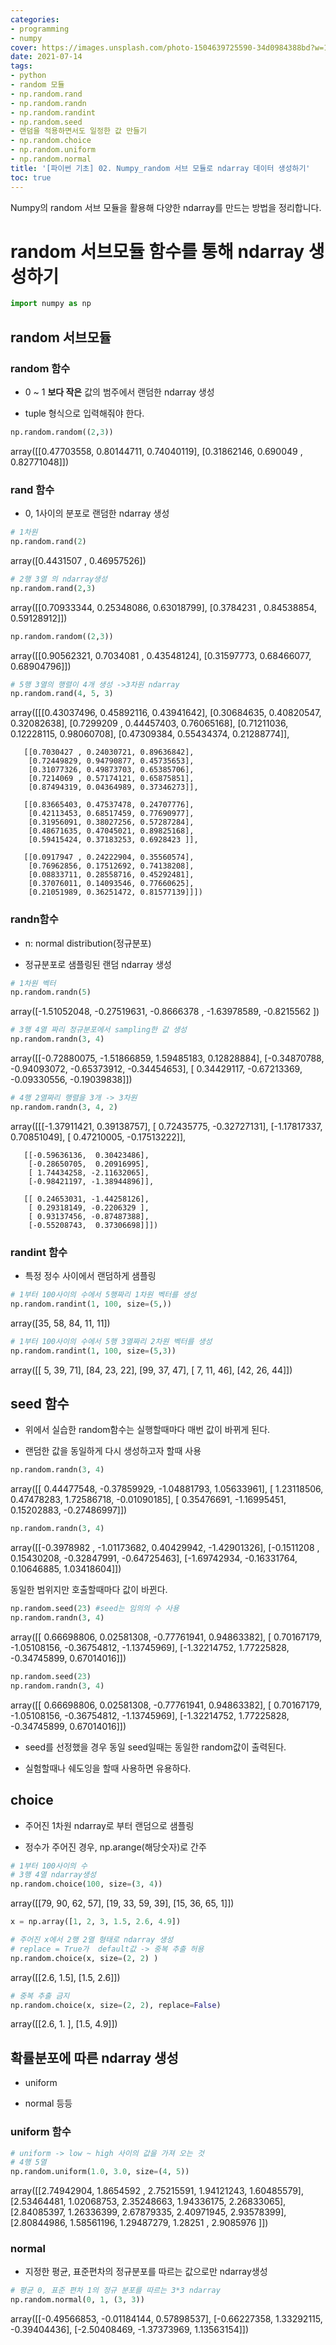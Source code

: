 ```yaml
---
categories:
- programming
- numpy
cover: https://images.unsplash.com/photo-1504639725590-34d0984388bd?w=1920&h=1080&fit=crop
date: 2021-07-14
tags:
- python
- random 모듈
- np.random.rand
- np.random.randn
- np.random.randint
- np.random.seed
- 랜덤을 적용하면서도 일정한 값 만들기
- np.random.choice
- np.random.uniform
- np.random.normal
title: '[파이썬 기초] 02. Numpy_random 서브 모듈로 ndarray 데이터 생성하기'
toc: true
---
```

Numpy의 random 서브 모듈을 활용해 다양한 ndarray를 만드는 방법을 정리합니다.

# random 서브모듈 함수를 통해 ndarray 생성하기

```python
import numpy as np
```

## random 서브모듈

### random 함수

- 0 ~ 1 **보다 작은** 값의 범주에서 랜덤한 ndarray 생성

- tuple 형식으로 입력해줘야 한다.

```python
np.random.random((2,3))
```


array([[0.47703558, 0.80144711, 0.74040119],
       [0.31862146, 0.690049  , 0.82771048]])

### rand 함수

 - 0, 1사이의 분포로 랜덤한 ndarray 생성

```python
# 1차원
np.random.rand(2)
```


array([0.4431507 , 0.46957526])


```python
# 2행 3열 의 ndarray생성
np.random.rand(2,3)
```


array([[0.70933344, 0.25348086, 0.63018799],
       [0.3784231 , 0.84538854, 0.59128912]])


```python
np.random.random((2,3))
```


array([[0.90562321, 0.7034081 , 0.43548124],
       [0.31597773, 0.68466077, 0.68904796]])


```python
# 5행 3열의 행렬이 4개 생성 ->3차원 ndarray
np.random.rand(4, 5, 3)
```


array([[[0.43037496, 0.45892116, 0.43941642],
        [0.30684635, 0.40820547, 0.32082638],
        [0.7299209 , 0.44457403, 0.76065168],
        [0.71211036, 0.12228115, 0.98060708],
        [0.47309384, 0.55434374, 0.21288774]],

       [[0.7030427 , 0.24030721, 0.89636842],
        [0.72449829, 0.94790877, 0.45735653],
        [0.31077326, 0.49873703, 0.65385706],
        [0.7214069 , 0.57174121, 0.65875851],
        [0.87494319, 0.04364989, 0.37346273]],

       [[0.83665403, 0.47537478, 0.24707776],
        [0.42113453, 0.68517459, 0.77690977],
        [0.31956091, 0.38027256, 0.57287284],
        [0.48671635, 0.47045021, 0.89825168],
        [0.59415424, 0.37183253, 0.6928423 ]],

       [[0.0917947 , 0.24222904, 0.35560574],
        [0.76962856, 0.17512692, 0.74138208],
        [0.08833711, 0.28558716, 0.45292481],
        [0.37076011, 0.14093546, 0.77660625],
        [0.21051989, 0.36251472, 0.81577139]]])

### randn함수

 - n: normal distribution(정규분포)

 - 정규분포로 샘플링된 랜덤 ndarray 생성

```python
# 1차원 벡터 
np.random.randn(5)
```


array([-1.51052048, -0.27519631, -0.8666378 , -1.63978589, -0.8215562 ])


```python
# 3행 4열 짜리 정규분포에서 sampling한 값 생성
np.random.randn(3, 4)
```


array([[-0.72880075, -1.51866859,  1.59485183,  0.12828884],
       [-0.34870788, -0.94093072, -0.65373912, -0.34454653],
       [ 0.34429117, -0.67213369, -0.09330556, -0.19039838]])


```python
# 4행 2열짜리 행렬을 3개 -> 3차원
np.random.randn(3, 4, 2)
```


array([[[-1.37911421,  0.39138757],
        [ 0.72435775, -0.32727131],
        [-1.17817337,  0.70851049],
        [ 0.47210005, -0.17513222]],

       [[-0.59636136,  0.30423486],
        [-0.28650705,  0.20916995],
        [ 1.74434258, -2.11632065],
        [-0.98421197, -1.38944896]],

       [[ 0.24653031, -1.44258126],
        [ 0.29318149, -0.2206329 ],
        [ 0.93137456, -0.87487388],
        [-0.55208743,  0.37306698]]])

### randint 함수

 - 특정 정수 사이에서 랜덤하게 샘플링

```python
# 1부터 100사이의 수에서 5행짜리 1차원 벡터를 생성
np.random.randint(1, 100, size=(5,))
```


array([35, 58, 84, 11, 11])


```python
# 1부터 100사이의 수에서 5행 3열짜리 2차원 벡터를 생성
np.random.randint(1, 100, size=(5,3))
```


array([[ 5, 39, 71],
       [84, 23, 22],
       [99, 37, 47],
       [ 7, 11, 46],
       [42, 26, 44]])

## seed 함수

 - 위에서 실습한 random함수는 실행할때마다 매번 값이 바뀌게 된다.

 - 랜덤한 값을 동일하게 다시 생성하고자 할때 사용

```python
np.random.randn(3, 4)
```


array([[ 0.44477548, -0.37859929, -1.04881793,  1.05633961],
       [ 1.23118506,  0.47478283,  1.72586718, -0.01090185],
       [ 0.35476691, -1.16995451,  0.15202883, -0.27486997]])


```python
np.random.randn(3, 4)
```


array([[-0.3978982 , -1.01173682,  0.40429942, -1.42901326],
       [-0.1511208 ,  0.15430208, -0.32847991, -0.64725463],
       [-1.69742934, -0.16331764,  0.10646885,  1.03418604]])

동일한 범위지만 호출할때마다 값이 바뀐다.

```python
np.random.seed(23) #seed는 임의의 수 사용
np.random.randn(3, 4)
```


array([[ 0.66698806,  0.02581308, -0.77761941,  0.94863382],
       [ 0.70167179, -1.05108156, -0.36754812, -1.13745969],
       [-1.32214752,  1.77225828, -0.34745899,  0.67014016]])


```python
np.random.seed(23)
np.random.randn(3, 4)
```


array([[ 0.66698806,  0.02581308, -0.77761941,  0.94863382],
       [ 0.70167179, -1.05108156, -0.36754812, -1.13745969],
       [-1.32214752,  1.77225828, -0.34745899,  0.67014016]])

- seed를 선정했을 경우 동일 seed일때는 동일한 random값이 출력된다.

- 실험할때나 쉐도잉을 할때 사용하면 유용하다.

## choice

 - 주어진 1차원 ndarray로 부터 랜덤으로 샘플링

 - 정수가 주어진 경우, np.arange(해당숫자)로 간주

```python
# 1부터 100사이의 수
# 3행 4열 ndarray생성
np.random.choice(100, size=(3, 4))
```


array([[79, 90, 62, 57],
       [19, 33, 59, 39],
       [15, 36, 65,  1]])


```python
x = np.array([1, 2, 3, 1.5, 2.6, 4.9])

# 주어진 x에서 2행 2열 형태로 ndarray 생성
# replace = True가  default값 -> 중복 추출 허용
np.random.choice(x, size=(2, 2) )
```


array([[2.6, 1.5],
       [1.5, 2.6]])


```python
# 중복 추출 금지
np.random.choice(x, size=(2, 2), replace=False)
```


array([[2.6, 1. ],
       [1.5, 4.9]])

## 확률분포에 따른 ndarray 생성

 - uniform

 - normal 등등

### uniform 함수

```python
# uniform -> low ~ high 사이의 값을 가져 오는 것
# 4행 5열 
np.random.uniform(1.0, 3.0, size=(4, 5))
```


array([[2.74942904, 1.8654592 , 2.75215591, 1.94121243, 1.60485579],
       [2.53464481, 1.02068753, 2.35248663, 1.94336175, 2.26833065],
       [2.84085397, 1.26336399, 2.67879335, 2.40971945, 2.93578399],
       [2.80844986, 1.58561196, 1.29487279, 1.28251   , 2.9085976 ]])

### normal

- 지정한 평균, 표준편차의 정규분포를 따르는 값으로만 ndarray생성

```python
# 평균 0, 표준 편차 1의 정규 분포를 따르는 3*3 ndarray
np.random.normal(0, 1, (3, 3))
```


array([[-0.49566853, -0.01184144,  0.57898537],
       [-0.66227358,  1.33292115, -0.39404436],
       [-2.50408469, -1.37373969,  1.13563154]])
